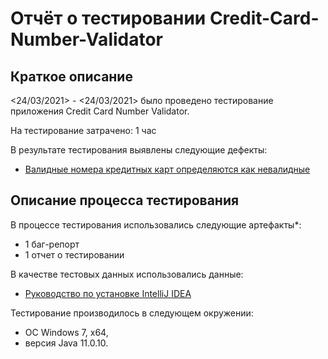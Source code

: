 # Отчёт о тестировании Credit-Card-Number-Validator

## Краткое описание

<24/03/2021> - <24/03/2021> было проведено тестирование приложения Credit Card Number Validator.

На тестирование затрачено: 1 час

В результате тестирования выявлены следующие дефекты:
* [Валидные номера кредитных карт определяются как невалидные](https://github.com/antidot8/Java-Credit-Card-Number-Validator/issues/1)

## Описание процесса тестирования

В процессе тестирования использовались следующие артефакты*:
* 1 баг-репорт
* 1 отчет о тестировании

В качестве тестовых данных использовались данные:
* [Руководство по установке IntelliJ IDEA](https://github.com/netology-code/javaqa-homeworks/blob/master/intro/idea.md)

Тестирование производилось в следующем окружении:
* ОС Windows 7, x64,
* версия Java 11.0.10.
